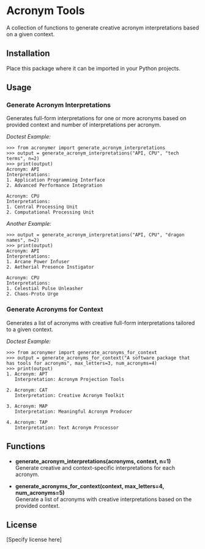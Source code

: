 # Acronym Tools

A collection of functions to generate creative acronym interpretations based on a given context.

## Installation

Place this package where it can be imported in your Python projects.

## Usage

### Generate Acronym Interpretations

Generates full-form interpretations for one or more acronyms based on provided context and number of interpretations per acronym.

_Doctest Example:_

```
>>> from acronymer import generate_acronym_interpretations
>>> output = generate_acronym_interpretations("API, CPU", "tech terms", n=2)
>>> print(output)
Acronym: API  
Interpretations:  
1. Application Programming Interface  
2. Advanced Performance Integration  

Acronym: CPU  
Interpretations:  
1. Central Processing Unit  
2. Computational Processing Unit
```

_Another Example:_

```
>>> output = generate_acronym_interpretations("API, CPU", "dragon names", n=2)
>>> print(output)
Acronym: API  
Interpretations:  
1. Arcane Power Infuser  
2. Aetherial Presence Instigator  

Acronym: CPU  
Interpretations:  
1. Celestial Pulse Unleasher  
2. Chaos-Proto Urge
```

### Generate Acronyms for Context

Generates a list of acronyms with creative full-form interpretations tailored to a given context.

_Doctest Example:_

```
>>> from acronymer import generate_acronyms_for_context
>>> output = generate_acronyms_for_context("A software package that has tools for acronyms", max_letters=3, num_acronyms=4)
>>> print(output)
1. Acronym: APT  
   Interpretation: Acronym Projection Tools  

2. Acronym: CAT  
   Interpretation: Creative Acronym Toolkit  

3. Acronym: MAP  
   Interpretation: Meaningful Acronym Producer  

4. Acronym: TAP  
   Interpretation: Text Acronym Processor
```

## Functions

- **generate_acronym_interpretations(acronyms, context, n=1)**  
  Generate creative and context-specific interpretations for each acronym.

- **generate_acronyms_for_context(context, max_letters=4, num_acronyms=5)**  
  Generate a list of acronyms with creative interpretations based on the provided context.

## License

[Specify license here]
